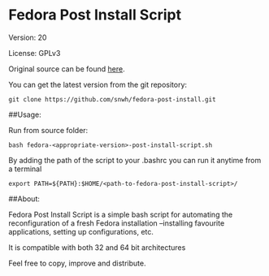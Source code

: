 Fedora Post Install Script
==========================

Version: 20

License: GPLv3

Original source can be found [here](https://github.com/snwh/fedora-post-install).

You can get the latest version from the git repository:

    git clone https://github.com/snwh/fedora-post-install.git

##Usage:

Run from source folder:

    bash fedora-<appropriate-version>-post-install-script.sh

By adding the path of the script to your .bashrc you can run it anytime from a terminal
	
	export PATH=${PATH}:$HOME/<path-to-fedora-post-install-script>/


##About:

Fedora Post Install Script is a simple bash script for automating the reconfiguration of a fresh Fedora installation –installing favourite applications, setting up configurations, etc. 

It is compatible with both 32 and 64 bit architectures 

Feel free to copy, improve and distribute.
